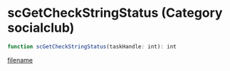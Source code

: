 # scGetCheckStringStatus (Category socialclub)

```js
function scGetCheckStringStatus(taskHandle: int): int
```

[filename](scGetCheckStringStatus_m.md ':include')